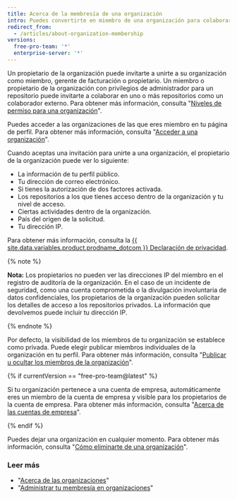 ```yaml
---
title: Acerca de la membresía de una organización
intro: Puedes convertirte en miembro de una organización para colaborar con los compañeros de trabajo o los colaboradores de código abierto en muchos repositorios a la vez.
redirect_from:
  - /articles/about-organization-membership
versions:
  free-pro-team: '*'
  enterprise-server: '*'
---
```


Un propietario de la organización puede invitarte a unirte a su organización como miembro, gerente de facturación o propietario. Un miembro o propietario de la organización con privilegios de administrador para un repositorio puede invitarte a colaborar en uno o más repositorios como un colaborador externo. Para obtener más información, consulta "[Niveles de permiso para una organización](/articles/permission-levels-for-an-organization)".

Puedes acceder a las organizaciones de las que eres miembro en tu página de perfil. Para obtener más información, consulta "[Acceder a una organización](/articles/accessing-an-organization)".

Cuando aceptas una invitación para unirte a una organización, el propietario de la organización puede ver lo siguiente:

- La información de tu perfil público.
- Tu dirección de correo electrónico.
- Si tienes la autorización de dos factores activada.
- Los repositorios a los que tienes acceso dentro de la organización y tu nivel de acceso.
- Ciertas actividades dentro de la organización.
- País del origen de la solicitud.
- Tu dirección IP.

Para obtener más información, consulta la <a href="/articles/github-privacy-statement/" class="dotcom-only">{{ site.data.variables.product.prodname_dotcom }} Declaración de privacidad</a>.

  {% note %}

  **Nota:** Los propietarios no pueden ver las direcciones IP del miembro en el registro de auditoría de la organización. En el caso de un incidente de seguridad, como una cuenta comprometida o la divulgación involuntaria de datos confidenciales, los propietarios de la organización pueden solicitar los detalles de acceso a los repositorios privados. La información que devolvemos puede incluir tu dirección IP.

  {% endnote %}

Por defecto, la visibilidad de los miembros de tu organización se establece como privada. Puede elegir publicar miembros individuales de la organización en tu perfil. Para obtener más información, consulta "[Publicar u ocultar los miembros de la organización](/articles/publicizing-or-hiding-organization-membership)".

{% if currentVersion == "free-pro-team@latest" %}

Si tu organización pertenece a una cuenta de empresa, automáticamente eres un miembro de la cuenta de empresa y visible para los propietarios de la cuenta de empresa. Para obtener más información, consulta "[Acerca de las cuentas de empresa](/articles/about-enterprise-accounts)".

{% endif %}

Puedes dejar una organización en cualquier momento. Para obtener más información, consulta "[Cómo eliminarte de una organización](/articles/removing-yourself-from-an-organization)".

### Leer más

- "[Acerca de las organizaciones](/articles/about-organizations)"
- "[Administrar tu membresía en organizaciones](/articles/managing-your-membership-in-organizations)"
